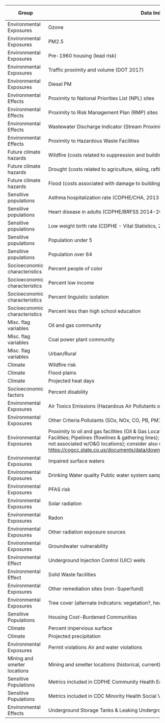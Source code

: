 | Group                         | Data Indicator                                                            | Collected | Function Develop | Priority Level  |
|-------------------------------|---------------------------------------------------------------------------|-----------|------------------|-----------------|
| Environmental Exposures       | Ozone                                                                     | 1         | 0                |         high    |
| Environmental Exposures       | PM2.5                                                                     | 1         | 0                |         high    |
| Environmental Exposures       | Pre-1960 housing (lead risk)                                              | 1         | 0                |         high    |
| Environmental Exposures       | Traffic proximity and volume (DOT 2017)                                   | 1         | 0                |         high    |
| Environmental Exposures       | Diesel PM                                                                 | 1         | 0                |         high    |
| Environmental Effects         | Proximity to National Priorities List (NPL) sites                         | 1         | 0                |         high    |
| Environmental Effects         | Proximity to Risk Management Plan (RMP) sites                             | 1         | 0                |         high    |
| Environmental Effects         | Wastewater Discharge Indicator (Stream Proximity and Toxic Concentration) | 1         | 0                |         high    |
| Environmental Effects         | Proximity to Hazardous Waste Facilities                                   | 1         | 0                |         high    |
| Future climate hazards        | Wildfire (costs related to suppression and buildings)                     | 1         | 0                |         high    |
| Future climate hazards        | Drought (costs related to agriculture, skiing, rafting)                   | 1         | 0                |         high    |
| Future climate hazards        | Flood (costs associated with damage to buildings and infrastructure)      | 1         | 0                |         high    |
| Sensitive populations         | Asthma hospitalization rate (CDPHE/CHA, 2013-2017)                        | 1         | 0                |         high    |
| Sensitive populations         | Heart disease in adults (CDPHE/BRFSS 2014-2017)                           | 1         | 0                |         high    |
| Sensitive populations         | Low weight birth rate (CDPHE - Vital Statistics, 2013-2017                | 1         | 0                |         high    |
| Sensitive populations         | Population under 5                                                        | 1         | 1                |         medium  |
| Sensitive populations         | Population over 64                                                        | 1         | 1                |         medium  |
| Socioeconomic characteristics | Percent people of color                                                   | 1         | 1                |         high    |
| Socioeconomic characteristics | Percent low income                                                        | 1         | 1                |         high    |
| Socioeconomic characteristics | Percent linguistic isolation                                              | 1         | 1                |         high    |
| Socioeconomic characteristics | Percent less than high school education                                   | 1         | 1                |         high    |
| Misc. flag variables          | Oil and gas community                                                     | 0         | 0                |         high    |
| Misc. flag variables          | Coal power plant community                                                | 0         | 0                |         high    |
| Misc. flag variables          | Urban/Rural                                                               | 0         | 0                |         medium  |
| Climate                       | Wildfire risk                                                             |           | 0                |         high    |
| Climate                       | Flood plains                                                              | 0         | 0                |         high    |
| Climate                       | Projected heat days |0  |0  | high |
| Socioeconomic factors         | Percent disability |0  |0  | high |
| Environmental Exposures       | Air Toxics Emissions (Hazardous Air Pollutants or "HAPs") |0  |0  | high |
| Environmental Exposures       | Other Criteria Pollutants (SOx, NOx, CO, PB, PM10) |0  |0  | high |
| Environmental Exposures       | Proximity to oil and gas facilities (Oil & Gas Locations; Centralized E&P Waste Management Facilities; Pipelines (flowlines & gathering lines); Open remediation projects; pits; maybe wells not associated w/O&G locations); consider also using COGCC water well data: https://cogcc.state.co.us/documents/data/downloads/environmental/WaterWellDownload.html  |0  |0  | high |
| Environmental Exposures       | Impaired surface waters |0  |0  | medium |
| Environmental Exposures       | Drinking Water quality Public water system sample results |0  |0  | high |
| Environmental Exposures       | PFAS risk |0  |0  | low |
| Environmental Exposures       | Solar radiation |0  |0  | medium |
| Environmental Exposures       | Radon |0  |0  | medium |
| Environmental Exposures       | Other radiation exposure sources | 0 | 0 |  medium |
| Environmental Exposures       | Groundwater vulnerability |0  |0  | medium |
| Environmental Effect          | Underground Injection Control (UIC) wells |0  |0  |  low |
| Environmental Effect          | Solid Waste facilities | 0 | 0 |  medium |
| Environmental Exposures       | Other remediation sites (non-Superfund) |0  |0  | medium |
| Environmental Exposures       | Tree cover (alternate indicators: vegetation?, heat surface data?) | 1 | 0 | medium  |
| Sensitive Populations         | Housing Cost-Burdened Communities |0  |0  | high |
| Climate                       | Percent impervious surface | 1 | 0 | medium  |
| Climate                       | Projected precipitation |0  |0  | low |
| Environmental Exposures       | Permit violations Air and water violations | 0 | 0 | low  |
| Mining and smelter locations  | Mining and smelter locations (historical, current) | 0 | 0 | high  |
| Sensitive Populations         | Metrics included in CDPHE Community Health Equity Map |0  |0  | low |
| Sensitive Populations         | Metrics included in CDC Minority Health Social Vulnerability Index | 0 | 0 | low  |
| Environmental Effects         | Underground Storage Tanks & Leaking Underground Storage Tanks | 0 | 0 | low |
